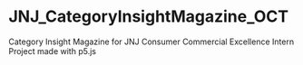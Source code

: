 # JNJ_CategoryInsightMagazine_OCT
Category Insight Magazine for JNJ Consumer Commercial Excellence Intern Project
made with p5.js
